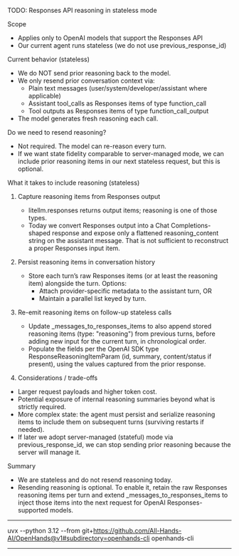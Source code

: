 TODO: Responses API reasoning in stateless mode

Scope
- Applies only to OpenAI models that support the Responses API
- Our current agent runs stateless (we do not use previous_response_id)

Current behavior (stateless)
- We do NOT send prior reasoning back to the model.
- We only resend prior conversation context via:
  - Plain text messages (user/system/developer/assistant where applicable)
  - Assistant tool_calls as Responses items of type function_call
  - Tool outputs as Responses items of type function_call_output
- The model generates fresh reasoning each call.

Do we need to resend reasoning?
- Not required. The model can re-reason every turn.
- If we want state fidelity comparable to server-managed mode, we can include
  prior reasoning items in our next stateless request, but this is optional.

What it takes to include reasoning (stateless)
1) Capture reasoning items from Responses output
   - litellm.responses returns output items; reasoning is one of those types.
   - Today we convert Responses output into a Chat Completions-shaped response
     and expose only a flattened reasoning_content string on the assistant
     message. That is not sufficient to reconstruct a proper Responses
     input item.

2) Persist reasoning items in conversation history
   - Store each turn’s raw Responses items (or at least the reasoning item)
     alongside the turn. Options:
     - Attach provider-specific metadata to the assistant turn, OR
     - Maintain a parallel list keyed by turn.

3) Re-emit reasoning items on follow-up stateless calls
   - Update _messages_to_responses_items to also append stored reasoning items
     (type: "reasoning") from previous turns, before adding new input for the
     current turn, in chronological order.
   - Populate the fields per the OpenAI SDK type
     ResponseReasoningItemParam (id, summary, content/status if present), using
     the values captured from the prior response.

4) Considerations / trade-offs
- Larger request payloads and higher token cost.
- Potential exposure of internal reasoning summaries beyond what is strictly
  required.
- More complex state: the agent must persist and serialize reasoning items to
  include them on subsequent turns (surviving restarts if needed).
- If later we adopt server-managed (stateful) mode via previous_response_id,
  we can stop sending prior reasoning because the server will manage it.

Summary
- We are stateless and do not resend reasoning today.
- Resending reasoning is optional. To enable it, retain the raw Responses
  reasoning items per turn and extend _messages_to_responses_items to inject
  those items into the next request for OpenAI Responses-supported models.

---

uvx --python 3.12 --from git+https://github.com/All-Hands-AI/OpenHands@v1#subdirectory=openhands-cli openhands-cli

---
